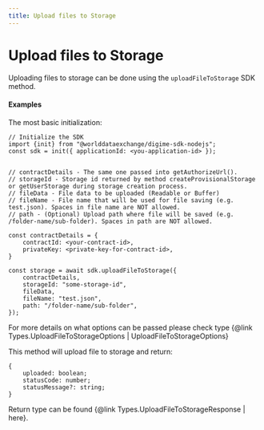 ```yaml
---
title: Upload files to Storage
---
```


# Upload files to Storage

Uploading files to storage can be done using the `uploadFileToStorage` SDK method.

#### Examples

The most basic initialization:

```
// Initialize the SDK
import {init} from "@worlddataexchange/digime-sdk-nodejs";
const sdk = init({ applicationId: <you-application-id> });


// contractDetails - The same one passed into getAuthorizeUrl().
// storageId - Storage id returned by method createProvisionalStorage or getUserStorage during storage creation process.
// fileData - File data to be uploaded (Readable or Buffer)
// fileName - File name that will be used for file saving (e.g. test.json). Spaces in file name are NOT allowed.
// path - (Optional) Upload path where file will be saved (e.g. /folder-name/sub-folder). Spaces in path are NOT allowed.

const contractDetails = {
    contractId: <your-contract-id>,
    privateKey: <private-key-for-contract-id>,
}

const storage = await sdk.uploadFileToStorage({
    contractDetails,
    storageId: "some-storage-id",
    fileData,
    fileName: "test.json",
    path: "/folder-name/sub-folder",
});

```

For more details on what options can be passed please check type {@link Types.UploadFileToStorageOptions | UploadFileToStorageOptions}

This method will upload file to storage and return:

```
{
    uploaded: boolean;
    statusCode: number;
    statusMessage?: string;
}

```

Return type can be found {@link Types.UploadFileToStorageResponse | here}.
